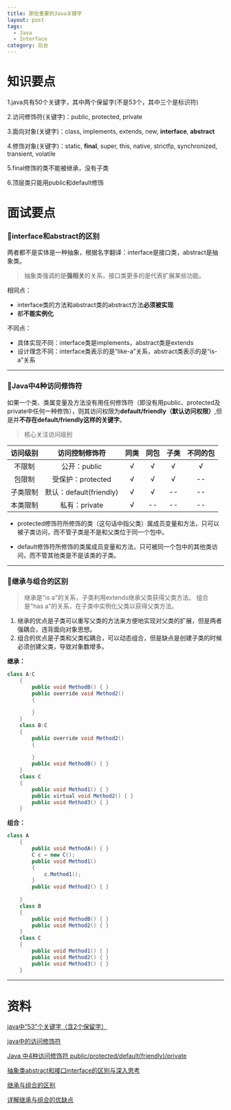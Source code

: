 ```yaml
---
title: 那些重要的Java关键字
layout: post
tags:
  - Java
  - Interface
category: 后台
---
```

# 知识要点

1.java共有50个关键字，其中两个保留字(不是53个，其中三个是标识符)

2.访问修饰符(关键字)：public, protected, private

3.面向对象(关键字)：class, implements, extends, new, **interface**, **abstract**

4.修饰对象(关键字)：static, **final**, super, this, native, strictfp, synchronized, transient, volatile

5.final修饰的类不能被继承，没有子类

6.顶层类只能用public和default修饰



# 面试要点

### 📘interface和abstract的区别

两者都不是实体是一种抽象，根据名字翻译：interface是接口类，abstract是抽象类。

> 抽象类强调的是**强相关**的关系，接口类更多的是代表扩展某些功能。

相同点：

* interface类的方法和abstract类的abstract方法**必须被实现**
* 都**不能实例化**


不同点：

* 具体实现不同：interface类是implements，abstract类是extends
* 设计理念不同：interface类表示的是“like-a”关系，abstract类表示的是“is-a”关系

------



### 📘Java中4种访问修饰符

如果一个类、类属变量及方法没有用任何修饰符（即没有用public、protected及private中任何一种修饰），则其访问权限为**default/friendly（默认访问权限）**,但是并**不存在default/friendly这样的关键字**。

> 核心关注访问级别

| **访问级别** |       访问控制修饰符        |  同类  |  同包  |  子类  | 不同的包 |
| :------: | :------------------: | :--: | :--: | :--: | :--: |
|   不限制    |      公开：public       |  √   |  √   |  √   |  √   |
|   包限制    |    受保护：protected     |  √   |  √   |  √   |  --  |
|   子类限制   | 默认：default(friendly) |  √   |  √   |  --  |  --  |
|   本类限制   |      私有：private      |  √   |  --  |  --  |  --  |

* protected修饰符所修饰的类（这句话中指父类）属成员变量和方法，只可以被子类访问，而不管子类是不是和父类位于同一个包中。

* default修饰符所修饰的类属成员变量和方法，只可被同一个包中的其他类访问，而不管其他类是不是该类的子类。

------



### 📘继承与组合的区别

> 继承是"is a"的关系，子类利用extends继承父类获得父类方法。
>  组合是"has a"的关系，在子类中实例化父类以获得父类方法。

1. 继承的优点是子类可以重写父类的方法来方便地实现对父类的扩展，但是两者强耦合，违背面向对象思想。
2. 组合的优点是子类和父类松耦合，可以动态组合，但是缺点是创建子类的时候必须创建父类，导致对象数增多。



**继承：**

```java
class A:C  
    {  
        public void MethodB() { }  
        public override void Method2()  
        {  
              
        }  
    }  
    class B:C  
    {  
        public override void Method2()  
        {  
              
        }  
        public void MethodB() { }  
    }  
    class C  
    {  
        public void Method1() { }  
        public virtual void Method2() { }  
        public void Method3() { }  
    }  
```



**组合：**

```java
class A  
    {  
        public void MethodA() { }  
        C c = new C();  
        public void Method1()  
        {  
            c.Method1();  
        }  
        public void Method2() { }  
  
    }  
    class B  
    {  
        public void MethodB() { }  
        public void Method2() { }  
    }  
    class C  
    {  
        public void Method1() { }  
        public void Method2() { }  
        public void Method3() { }  
    }  
```



------



# 资料

[java中“53”个关键字（含2个保留字）](http://blog.csdn.net/u012506661/article/details/52756452)

[java中的访问修饰符](https://www.cnblogs.com/tjudzj/p/4443066.html)

[Java 中4种访问修饰符 public/protected/default(friendly)/private](http://blog.csdn.net/mingjie1212/article/details/50539188)

[抽象类abstract和接口interface的区别与深入思考](http://blog.csdn.net/wujiaxian/article/details/39991395)

[继承与组合的区别](http://blog.csdn.net/gvinaxu/article/details/51731202)

[详解继承与组合的优缺点](http://blog.csdn.net/calllmq/article/details/7399824)
